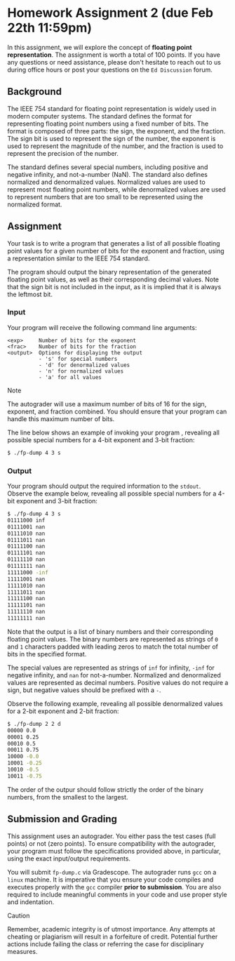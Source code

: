 # Homework Assignment 2 (due Feb 22th 11:59pm)

In this assignment, we will explore the concept of **floating point representation**. 
The assignment is worth a total of 100 points.  If you have any questions or need 
assistance, please don't hesitate to reach out to us during office hours or post 
your questions on the `Ed Discussion` forum.

## Background

The IEEE 754 standard for floating point representation is widely used in
modern computer systems.  The standard defines the format for representing
floating point numbers using a fixed number of bits.  The format is
composed of three parts: the sign, the exponent, and the fraction.  The
sign bit is used to represent the sign of the number, the exponent is used
to represent the magnitude of the number, and the fraction is used to
represent the precision of the number.

The standard defines several special numbers, including positive and
negative infinity, and not-a-number (NaN). The standard also defines
normalized and denormalized values.  Normalized values are used to
represent most floating point numbers, while denormalized values are used
to represent numbers that are too small to be represented using the
normalized format.

## Assignment

Your task is to write a program that generates a list of all possible
floating point values for a given number of bits for the exponent and
fraction, using a representation similar to the IEEE 754 standard.  

The program should output the binary representation of the generated
floating point values, as well as their corresponding decimal values.
Note that the sign bit is not included in the input, as it is implied
that it is always the leftmost bit.

### Input
Your program will receive the following command line arguments:

```text
<exp>     Number of bits for the exponent
<frac>    Number of bits for the fraction
<output>  Options for displaying the output
          - 's' for special numbers
          - 'd' for denormalized values
          - 'n' for normalized values
          - 'a' for all values
```

> [!NOTE]
> The autograder will use a maximum number of bits of 16 for the sign, 
> exponent, and fraction combined. You should ensure that
> your program can handle this maximum number of bits.

The line below shows an example of invoking your program , revealing all
possible special numbers for a 4-bit exponent and 3-bit fraction:
```bash
$ ./fp-dump 4 3 s
```

### Output
Your program should output the required information to the `stdout`.  
Observe the example below, revealing all possible special numbers for a 
4-bit exponent and 3-bit fraction:

```bash
$ ./fp-dump 4 3 s
01111000 inf
01111001 nan
01111010 nan
01111011 nan
01111100 nan
01111101 nan
01111110 nan
01111111 nan
11111000 -inf
11111001 nan
11111010 nan
11111011 nan
11111100 nan
11111101 nan
11111110 nan
11111111 nan
```

Note that the output is a list of binary numbers and their corresponding
floating point values.  The binary numbers are represented as strings of 
`0` and `1` characters padded with leading zeros to match the total 
number of bits in the specified format.

The special values are represented as strings of `inf` for infinity,
`-inf` for negative infinity, and `nan` for not-a-number. Normalized and 
denormalized values are represented as decimal numbers. Positive values 
do not require a sign, but negative values should be prefixed with a `-`.

Observe the following example, revealing all possible denormalized values
for a 2-bit exponent and 2-bit fraction:

```bash
$ ./fp-dump 2 2 d
00000 0.0
00001 0.25
00010 0.5
00011 0.75
10000 -0.0
10001 -0.25
10010 -0.5
10011 -0.75
```

The order of the outpur should follow strictly the order of the binary
numbers, from the smallest to the largest.

## Submission and Grading

This assignment uses an autograder. You either pass the test cases 
(full points) or not (zero points). To ensure compatibility 
with the autograder, your program must follow the specifications provided 
above, in particular, using the exact input/output requirements.

You will submit `fp-dump.c` via Gradescope.  The autograder runs `gcc` 
on a `linux` machine.  It is imperative that you ensure your code 
compiles and executes properly with the `gcc` compiler 
**prior to submission**.  You are also required to include 
meaningful comments in your code and use proper style and indentation.


> [!CAUTION]
> Remember, academic integrity is of utmost importance.  Any attempts at
> cheating or plagiarism will result in a forfeiture of credit.  Potential
> further actions include failing the class or referring the case for
> disciplinary measures.
